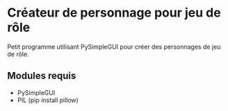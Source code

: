 # Créateur de personnage pour jeu de rôle 

Petit programme utilisant PySimpleGUI pour créer des personnages de jeu de rôle.

## Modules requis 

* PySimpleGUI
* PIL (pip install pillow)